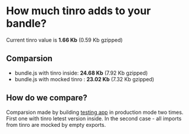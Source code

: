 # How much tinro adds to your bandle?

Current tinro value is **1.66 Kb** (0.59 Kb gzipped) 

## Comparsion

* bundle.js with tinro inside: **24.68 Kb** (7.92 Kb gzipped)
* bundle.js with mocked tinro : **23.02 Kb** (7.32 Kb gzipped)

## How do we compare?

Comparsion made by building [testing app](https://github.com/AlexxNB/tinro/tree/master/tests) in production mode two times. First one with tinro letest version inside. In the second case - all imports from tinro are mocked by empty exports.
    
